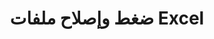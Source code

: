 ﻿---
title: ضغط وإصلاح ملفات Excel
second_title: Aspose.Cells Cloud Documen
type: docs
url: /ar/compress-and-repair-excel-files/
linktitle: الضغط والإصلاح
keywords: Deep file compression vs. Quick compression; Comprehensive file repair vs. Partial repair attempts; Automatic error detection vs. User manual check
description: من خلال تقليل أحجام الملفات لتحسين مساحة التخزين وتوفير وظيفة لإصلاح الملفات التالفة، فإنه يضمن سلامة البيانات وتوافرها
weight: 100
kwords: ضغط الملفات العميق مقابل الضغط السريع؛ إصلاح الملفات الشامل مقابل محاولات الإصلاح الجزئي؛ الكشف التلقائي عن الأخطاء مقابل عمليات التحقق من دليل المستخدم
---
